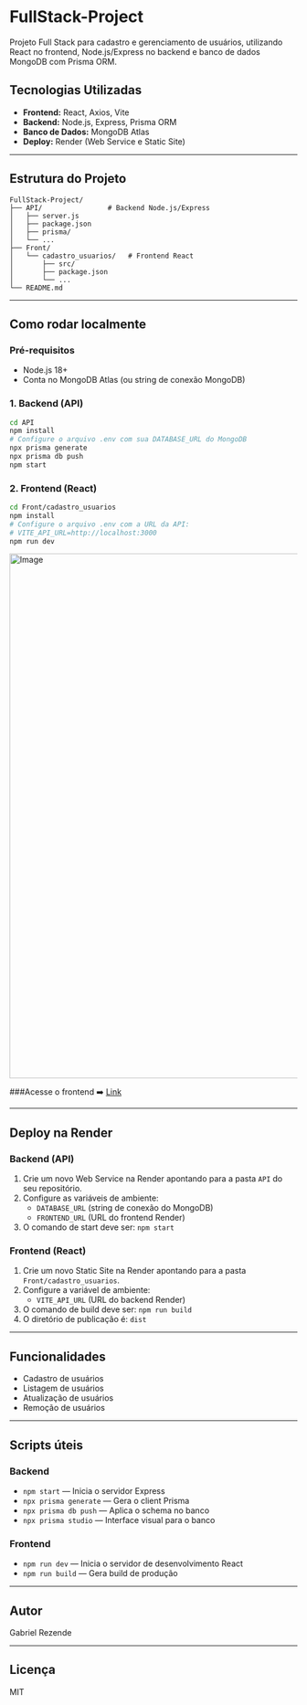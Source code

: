 # FullStack-Project

Projeto Full Stack para cadastro e gerenciamento de usuários, utilizando React no frontend, Node.js/Express no backend e banco de dados MongoDB com Prisma ORM.

## Tecnologias Utilizadas

- **Frontend:** React, Axios, Vite
- **Backend:** Node.js, Express, Prisma ORM
- **Banco de Dados:** MongoDB Atlas
- **Deploy:** Render (Web Service e Static Site)

---

## Estrutura do Projeto

```
FullStack-Project/
├── API/                # Backend Node.js/Express
│   ├── server.js
│   ├── package.json
│   ├── prisma/
│   └── ...
├── Front/
│   └── cadastro_usuarios/   # Frontend React
│       ├── src/
│       ├── package.json
│       └── ...
└── README.md
```

---

## Como rodar localmente

### Pré-requisitos

- Node.js 18+
- Conta no MongoDB Atlas (ou string de conexão MongoDB)

### 1. Backend (API)

```bash
cd API
npm install
# Configure o arquivo .env com sua DATABASE_URL do MongoDB
npx prisma generate
npx prisma db push
npm start
```

### 2. Frontend (React)

```bash
cd Front/cadastro_usuarios
npm install
# Configure o arquivo .env com a URL da API:
# VITE_API_URL=http://localhost:3000
npm run dev
```

<img width="1317" height="919" alt="Image" src="https://github.com/user-attachments/assets/188f503a-bd97-428d-a12c-9377484124d5" />


###Acesse o frontend ➡️  [Link](https://fullstack-project-1-teaa.onrender.com)

---

## Deploy na Render

### Backend (API)

1. Crie um novo Web Service na Render apontando para a pasta `API` do seu repositório.
2. Configure as variáveis de ambiente:
   - `DATABASE_URL` (string de conexão do MongoDB)
   - `FRONTEND_URL` (URL do frontend Render)
3. O comando de start deve ser: `npm start`

### Frontend (React)

1. Crie um novo Static Site na Render apontando para a pasta `Front/cadastro_usuarios`.
2. Configure a variável de ambiente:
   - `VITE_API_URL` (URL do backend Render)
3. O comando de build deve ser: `npm run build`
4. O diretório de publicação é: `dist`

---

## Funcionalidades

- Cadastro de usuários
- Listagem de usuários
- Atualização de usuários
- Remoção de usuários

---

## Scripts úteis

### Backend

- `npm start` — Inicia o servidor Express
- `npx prisma generate` — Gera o client Prisma
- `npx prisma db push` — Aplica o schema no banco
- `npx prisma studio` — Interface visual para o banco

### Frontend

- `npm run dev` — Inicia o servidor de desenvolvimento React
- `npm run build` — Gera build de produção

---

## Autor

Gabriel Rezende

---

## Licença

MIT
